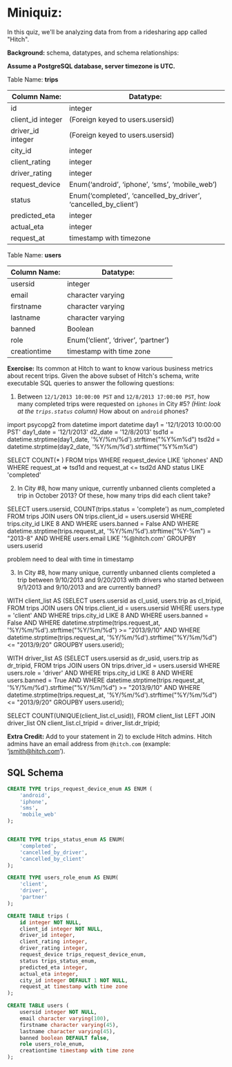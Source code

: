 # Miniquiz:

In this quiz, we'll be analyzing data from from a ridesharing app called "Hitch".

**Background:** schema, datatypes, and schema relationships:

**Assume a PostgreSQL database, server timezone is UTC.**

Table Name: **trips**

| Column Name: | Datatype: |
|----|---------|
| id | integer |
| client_id integer | (Foreign keyed to users.usersid) |
| driver_id integer | (Foreign keyed to users.usersid) |
| city_id | integer |
| client_rating | integer |
| driver_rating | integer |
| request_device | Enum(‘android’, ‘iphone’, ‘sms’, ‘mobile_web’) |
| status | Enum(‘completed’, ‘cancelled_by_driver’, ‘cancelled_by_client’) |
| predicted_eta | integer |
| actual_eta | integer |
| request_at | timestamp with timezone |

Table Name: **users**


| Column Name: | Datatype: |
|---------|---------|
| usersid | integer |
| email | character varying |
| firstname | character varying |
| lastname | character varying |
| banned | Boolean |
| role | Enum(‘client’, ‘driver’, ‘partner’) |
| creationtime | timestamp with time zone |

**Exercise:** Its common at Hitch to want to know various business metrics about recent trips. Given the above subset of Hitch's schema, write executable SQL queries to answer the following questions:

1. Between `12/1/2013 10:00:00 PST` and `12/8/2013 17:00:00 PST`, how many completed trips were requested on `iphones` in City #5? _(Hint: look at the `trips.status` column)_ How about on `android` phones?

import psycopg2
from datetime import datetime
day1 = '12/1/2013 10:00:00 PST'
day1_date = '12/1/2013'
d2_date = '12/8/2013'
tsd1d = datetime.strptime(day1_date, '%Y/%m/%d').strftime("%Y%m%d")
tsd2d = datetime.strptime(day2_date, '%Y/%m/%d').strftime("%Y%m%d")

SELECT COUNT(* ) FROM trips WHERE request_device LIKE 'iphones' AND
WHERE request_at => tsd1d and request_at <= tsd2d AND status LIKE 'completed'

2. In City #8, how many unique, currently unbanned clients completed a trip in October 2013? Of these, how many trips did each client take?


SELECT users.usersid, COUNT(trips.status = 'complete') as num_completed
FROM trips
JOIN users
ON trips.client_id = users.usersid
WHERE trips.city_id LIKE 8 AND
WHERE users.banned = False AND
WHERE datetime.strptime(trips.request_at, '%Y/%m/%d').strftime("%Y-%m") = "2013-8" AND
WHERE users.email LIKE '%@hitch.com'
GROUPBY users.userid

problem need to deal with time in timestamp

3. In City #8, how many unique, currently unbanned clients completed a trip between 9/10/2013 and 9/20/2013 with drivers who started between 9/1/2013 and 9/10/2013 and are currently banned?

WITH client_list AS
(SELECT users.usersid as cl_usid, users.trip as cl_tripid,
FROM trips
JOIN users
ON trips.client_id = users.usersid
WHERE users.type = 'client' AND
WHERE trips.city_id LIKE 8 AND
WHERE users.banned = False AND
WHERE datetime.strptime(trips.request_at, '%Y/%m/%d').strftime("%Y/%m/%d") >= "2013/9/10" AND
WHERE datetime.strptime(trips.request_at, '%Y/%m/%d').strftime("%Y/%m/%d") <= "2013/9/20"
GROUPBY users.userid);

WITH driver_list AS
(SELECT users.usersid as dr_usid, users.trip as dr_tripid,
FROM trips
JOIN users
ON trips.driver_id = users.usersid
WHERE users.role = 'driver' AND
WHERE trips.city_id LIKE 8 AND
WHERE users.banned = True AND
WHERE datetime.strptime(trips.request_at, '%Y/%m/%d').strftime("%Y/%m/%d") >= "2013/9/10" AND
WHERE datetime.strptime(trips.request_at, '%Y/%m/%d').strftime("%Y/%m/%d") <= "2013/9/20"
GROUPBY users.userid);

SELECT COUNT(UNIQUE(client_list.cl_usid)),
FROM client_list
LEFT JOIN driver_list
ON client_list.cl_tripid = driver_list.dr_tripid;


**Extra Credit:** Add to your statement in 2) to exclude Hitch admins. Hitch admins have an email
address from `@hitch.com` (example: ‘jsmith@hitch.com’).

## SQL Schema

```sql
CREATE TYPE trips_request_device_enum AS ENUM (
    'android',
    'iphone',
    'sms',
    'mobile_web'
);


CREATE TYPE trips_status_enum AS ENUM(
    'completed',
    'cancelled_by_driver',
    'cancelled_by_client'
);

CREATE TYPE users_role_enum AS ENUM(
    'client',
    'driver',
    'partner'
);

CREATE TABLE trips (
    id integer NOT NULL,
    client_id integer NOT NULL,
    driver_id integer,
    client_rating integer,
    driver_rating integer,
    request_device trips_request_device_enum,
    status trips_status_enum,
    predicted_eta integer,
    actual_eta integer,
    city_id integer DEFAULT 1 NOT NULL,
    request_at timestamp with time zone
);

CREATE TABLE users (
    usersid integer NOT NULL,
    email character varying(100),
    firstname character varying(45),
    lastname character varying(45),
    banned boolean DEFAULT false,
    role users_role_enum,
    creationtime timestamp with time zone
);
```
